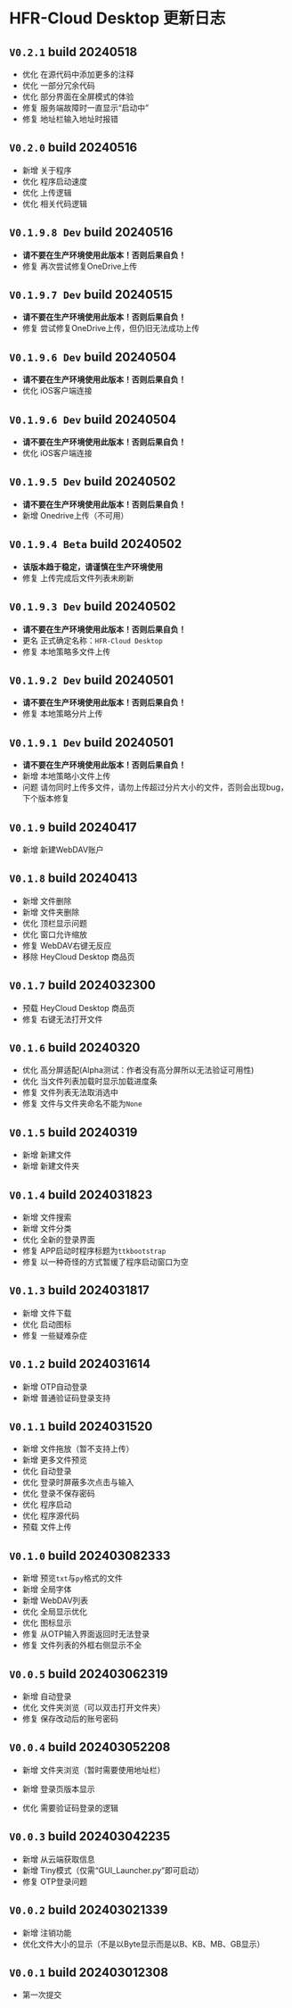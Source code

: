 # HFR-Cloud Desktop 更新日志

## `V0.2.1` build 20240518
- 优化 在源代码中添加更多的注释
- 优化 一部分冗余代码
- 优化 部分界面在全屏模式的体验
- 修复 服务端故障时一直显示“启动中”
- 修复 地址栏输入地址时报错

## `V0.2.0` build 20240516
- 新增 关于程序
- 优化 程序启动速度
- 优化 上传逻辑
- 优化 相关代码逻辑

## `V0.1.9.8 Dev` build 20240516
- **请不要在生产环境使用此版本！否则后果自负！**
- 修复 再次尝试修复OneDrive上传

## `V0.1.9.7 Dev` build 20240515
- **请不要在生产环境使用此版本！否则后果自负！**
- 修复 尝试修复OneDrive上传，但仍旧无法成功上传

## `V0.1.9.6 Dev` build 20240504
- **请不要在生产环境使用此版本！否则后果自负！**
- 优化 iOS客户端连接

## `V0.1.9.6 Dev` build 20240504
- **请不要在生产环境使用此版本！否则后果自负！**
- 优化 iOS客户端连接

## `V0.1.9.5 Dev` build 20240502
- **请不要在生产环境使用此版本！否则后果自负！**
- 新增 Onedrive上传（不可用）

## `V0.1.9.4 Beta` build 20240502
- **该版本趋于稳定，请谨慎在生产环境使用**
- 修复 上传完成后文件列表未刷新

## `V0.1.9.3 Dev` build 20240502
- **请不要在生产环境使用此版本！否则后果自负！**
- 更名 正式确定名称：`HFR-Cloud Desktop`
- 修复 本地策略多文件上传

## `V0.1.9.2 Dev` build 20240501
- **请不要在生产环境使用此版本！否则后果自负！**
- 修复 本地策略分片上传

## `V0.1.9.1 Dev` build 20240501
- **请不要在生产环境使用此版本！否则后果自负！**
- 新增 本地策略小文件上传
- 问题 请勿同时上传多文件，请勿上传超过分片大小的文件，否则会出现bug，下个版本修复

## `V0.1.9` build 20240417
- 新增 新建WebDAV账户

## `V0.1.8` build 20240413
- 新增 文件删除
- 新增 文件夹删除
- 优化 顶栏显示问题
- 优化 窗口允许缩放
- 修复 WebDAV右键无反应
- 移除 HeyCloud Desktop 商品页

## `V0.1.7` build 2024032300
- 预载 HeyCloud Desktop 商品页
- 修复 右键无法打开文件

## `V0.1.6` build 20240320
- 优化 高分屏适配(Alpha测试：作者没有高分屏所以无法验证可用性)
- 优化 当文件列表加载时显示加载进度条
- 修复 文件列表无法取消选中
- 修复 文件与文件夹命名不能为`None`

## `V0.1.5` build 20240319
- 新增 新建文件
- 新增 新建文件夹

## `V0.1.4` build 2024031823
- 新增 文件搜索
- 新增 文件分类
- 优化 全新的登录界面
- 修复 APP启动时程序标题为`ttkbootstrap`
- 修复 以一种奇怪的方式暂缓了程序启动窗口为空

## `V0.1.3` build 2024031817
- 新增 文件下载
- 优化 启动图标
- 修复 一些疑难杂症

## `V0.1.2` build 2024031614
- 新增 OTP自动登录
- 新增 普通验证码登录支持

## `V0.1.1` build 2024031520
- 新增 文件拖放（暂不支持上传）
- 新增 更多文件预览
- 优化 自动登录
- 优化 登录时屏蔽多次点击与输入
- 优化 登录不保存密码
- 优化 程序启动
- 优化 程序源代码
- 预载 文件上传

## `V0.1.0` build 202403082333
- 新增 预览`txt`与`py`格式的文件
- 新增 全局字体
- 新增 WebDAV列表
- 优化 全局显示优化
- 优化 图标显示
- 修复 从OTP输入界面返回时无法登录
- 修复 文件列表的外框右侧显示不全

## `V0.0.5` build 202403062319
- 新增 自动登录
- 优化 文件夹浏览（可以双击打开文件夹）
- 修复 保存改动后的账号密码

## `V0.0.4` build 202403052208
- 新增 文件夹浏览（暂时需要使用地址栏）
- 新增 登录页版本显示

- 优化 需要验证码登录的逻辑

## `V0.0.3` build 202403042235
- 新增 从云端获取信息
- 新增 Tiny模式（仅需“GUI_Launcher.py”即可启动）
- 修复 OTP登录问题

## `V0.0.2` build 202403021339
- 新增 注销功能
- 优化文件大小的显示（不是以Byte显示而是以B、KB、MB、GB显示）

## `V0.0.1` build 202403012308
- 第一次提交